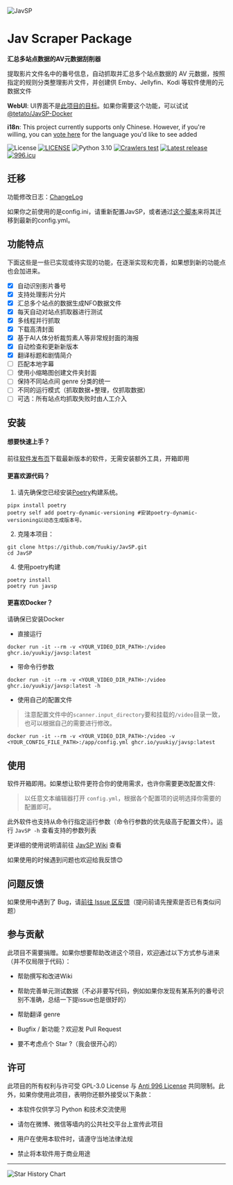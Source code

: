 ![JavSP](./image/JavSP.svg)

# Jav Scraper Package

**汇总多站点数据的AV元数据刮削器**

提取影片文件名中的番号信息，自动抓取并汇总多个站点数据的 AV 元数据，按照指定的规则分类整理影片文件，并创建供 Emby、Jellyfin、Kodi 等软件使用的元数据文件

**WebUI**: UI界面不是[此项目的目标](https://github.com/Yuukiy/JavSP/issues/148)。如果你需要这个功能，可以试试[@tetato/JavSP-Docker](https://github.com/tetato/JavSP-Docker)

**i18n**: This project currently supports only Chinese. However, if you're willing, you can [vote here](https://github.com/Yuukiy/JavSP/discussions/157) for the language you'd like to see added

![License](https://img.shields.io/github/license/Yuukiy/JavSP)
[![LICENSE](https://img.shields.io/badge/license-Anti%20996-blue.svg)](https://github.com/996icu/996.ICU/blob/master/LICENSE)
![Python 3.10](https://img.shields.io/badge/python-3.10-green.svg)
[![Crawlers test](https://img.shields.io/github/actions/workflow/status/Yuukiy/JavSP/test-web-funcs.yml?label=crawlers%20test)](https://github.com/Yuukiy/JavSP/actions/workflows/test-web-funcs.yml)
[![Latest release](https://img.shields.io/github/v/release/Yuukiy/JavSP)](https://github.com/Yuukiy/JavSP/releases/latest)
[![996.icu](https://img.shields.io/badge/link-996.icu-red.svg)](https://996.icu)
## 迁移

功能修改日志：[ChangeLog](./CHANGELOG.md)

如果你之前使用的是config.ini，请重新配置JavSP，或者通过[这个脚本](./tools/config_migration.py)来将其迁移到最新的config.yml。

## 功能特点

下面这些是一些已实现或待实现的功能，在逐渐实现和完善，如果想到新的功能点也会加进来。

- [x] 自动识别影片番号
- [x] 支持处理影片分片
- [x] 汇总多个站点的数据生成NFO数据文件
- [x] 每天自动对站点抓取器进行测试
- [x] 多线程并行抓取
- [x] 下载高清封面
- [x] 基于AI人体分析裁剪素人等非常规封面的海报
- [x] 自动检查和更新新版本
- [x] 翻译标题和剧情简介
- [ ] 匹配本地字幕
- [ ] 使用小缩略图创建文件夹封面
- [ ] 保持不同站点间 genre 分类的统一
- [ ] 不同的运行模式（抓取数据+整理，仅抓取数据）
- [ ] 可选：所有站点均抓取失败时由人工介入

## 安装

#### 想要快速上手？

前往[软件发布页](https://github.com/Yuukiy/JavSP/releases/latest)下载最新版本的软件，无需安装额外工具，开箱即用

#### 更喜欢源代码？
1. 请先确保您已经安装[Poetry](https://python-poetry.org/)构建系统。

```
pipx install poetry
poetry self add poetry-dynamic-versioning #安装poetry-dynamic-versioning以动态生成版本号。
```
2. 克隆本项目：
```
git clone https://github.com/Yuukiy/JavSP.git
cd JavSP
```

4. 使用poetry构建
```
poetry install
poetry run javsp
```

#### 更喜欢Docker？

请确保已安装Docker

- 直接运行
```
docker run -it --rm -v <YOUR_VIDEO_DIR_PATH>:/video ghcr.io/yuukiy/javsp:latest
```

- 带命令行参数
```
docker run -it --rm -v <YOUR_VIDEO_DIR_PATH>:/video ghcr.io/yuukiy/javsp:latest -h
```

- 使用自己的配置文件

> 注意配置文件中的`scanner.input_directory`要和挂载的`/video`目录一致，也可以根据自己的需要进行修改。

```
docker run -it --rm -v <YOUR_VIDEO_DIR_PATH>:/video -v <YOUR_CONFIG_FILE_PATH>:/app/config.yml ghcr.io/yuukiy/javsp:latest
```

## 使用

软件开箱即用。如果想让软件更符合你的使用需求，也许你需要更改配置文件:

> 以任意文本编辑器打开 ```config.yml```，根据各个配置项的说明选择你需要的配置即可。

此外软件也支持从命令行指定运行参数（命令行参数的优先级高于配置文件）。运行 ```JavSP -h``` 查看支持的参数列表

更详细的使用说明请前往 [JavSP Wiki](https://github.com/Yuukiy/JavSP/wiki) 查看

如果使用的时候遇到问题也欢迎给我反馈😊

## 问题反馈

如果使用中遇到了 Bug，请[前往 Issue 区反馈](https://github.com/Yuukiy/JavSP/issues)（提问前请先搜索是否已有类似问题）


## 参与贡献

此项目不需要捐赠。如果你想要帮助改进这个项目，欢迎通过以下方式参与进来（并不仅局限于代码）：

- 帮助撰写和改进Wiki

- 帮助完善单元测试数据（不必非要写代码，例如如果你发现有某系列的番号识别不准确，总结一下提issue也是很好的）

- 帮助翻译 genre

- Bugfix / 新功能？欢迎发 Pull Request

- 要不考虑点个 Star ?（我会很开心的）


## 许可

此项目的所有权利与许可受 GPL-3.0 License 与 [Anti 996 License](https://github.com/996icu/996.ICU/blob/master/LICENSE_CN) 共同限制。此外，如果你使用此项目，表明你还额外接受以下条款：

- 本软件仅供学习 Python 和技术交流使用

- 请勿在微博、微信等墙内的公共社交平台上宣传此项目

- 用户在使用本软件时，请遵守当地法律法规

- 禁止将本软件用于商业用途


---

![Star History Chart](https://api.star-history.com/svg?repos=Yuukiy/JavSP&type=Date)
